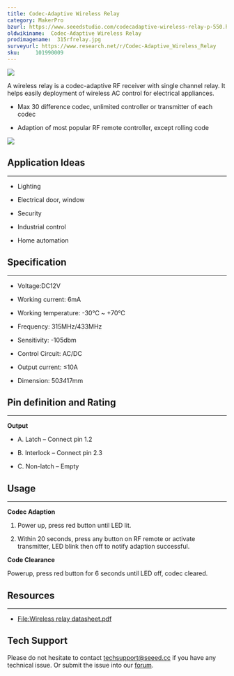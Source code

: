 ```yaml
---
title: Codec-Adaptive Wireless Relay
category: MakerPro
bzurl: https://www.seeedstudio.com/codecadaptive-wireless-relay-p-550.html?cPath=139_140
oldwikiname:  Codec-Adaptive Wireless Relay
prodimagename:  315rfrelay.jpg
surveyurl: https://www.research.net/r/Codec-Adaptive_Wireless_Relay
sku:     101990009
---
```

![](http://bz.seeedstudio.com/depot/images/product/315rfrelay.jpg)

A wireless relay is a codec-adaptive RF receiver with single channel relay. It helps easily deployment of wireless AC control for electrical appliances.

*   Max 30 difference codec, unlimited controller or transmitter of each codec

*   Adaption of most popular RF remote controller, except rolling code

[![](https://github.com/SeeedDocument/Seeed-WiKi/raw/master/docs/images/300px-Get_One_Now_Banner-ragular.png)](https://www.seeedstudio.com/codecadaptive-wireless-relay-p-550.html?cPath=139_140)

##   Application Ideas
---
*   Lighting

*   Electrical door, window

*   Security

*   Industrial control

*   Home automation

##   Specification
---
*   Voltage:DC12V

*   Working current: 6mA

*   Working temperature: -30℃ ~ +70℃

*   Frequency: 315MHz/433MHz

*   Sensitivity: -105dbm

*   Control Circuit: AC/DC

*   Output current: ≤10A

*   Dimension: 50*34*17mm

##   Pin definition and Rating
---
**Output**

*   A. Latch – Connect pin 1.2

*   B. Interlock – Connect pin 2.3

*   C. Non-latch – Empty

##   Usage
---
**Codec Adaption**

1.  Power up, press red button until LED lit.

2.  Within 20 seconds, press any button on RF remote or activate transmitter, LED blink then off to notify adaption successful.

**Code Clearance**

Powerup, press red button for 6 seconds until LED off, codec cleared.


##   Resources
---
*   [File:Wireless relay datasheet.pdf](https://github.com/SeeedDocument/Codec-Adaptive_Wireless_Relay/raw/master/res/Wireless_relay_datasheet.pdf "File:Wireless relay datasheet.pdf")

## Tech Support
Please do not hesitate to contact [techsupport@seeed.cc](techsupport@seeed.cc) if you have any technical issue. Or submit the issue into our [forum](http://forum.seeedstudio.com/). 